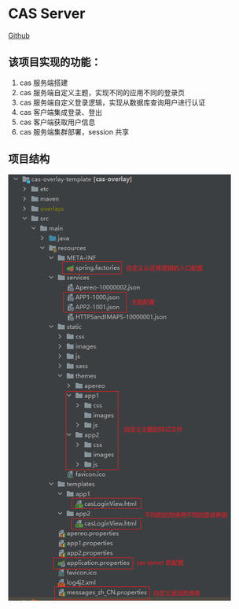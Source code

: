 # CAS Server

[Github](https://github.com/chulei926/spring-security-demo/tree/main/cas-overlay-template)

## 该项目实现的功能：

1. cas 服务端搭建
2. cas 服务端自定义主题，实现不同的应用不同的登录页
3. cas 服务端自定义登录逻辑，实现从数据库查询用户进行认证
4. cas 客户端集成登录、登出
5. cas 客户端获取用户信息
6. cas 服务端集群部署，session 共享

## 项目结构

![cas-server项目结构](/images/cas/cas-server项目结构.png)
